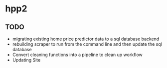 # hpp2

## TODO
- migrating existing home price predictor data to a sql database backend
- rebuilding scraper to run from the command line and then update the sql database
- Convert cleaning functions into a pipeline to clean up workflow
- Updating Site
